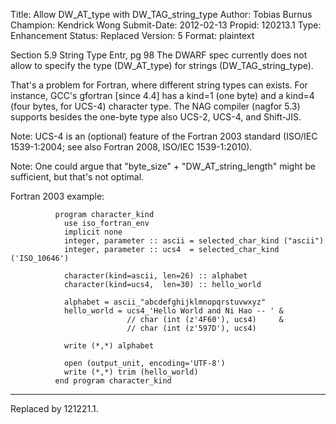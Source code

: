 Title:       Allow DW_AT_type with DW_TAG_string_type
Author:      Tobias Burnus
Champion:    Kendrick Wong
Submit-Date: 2012-02-13
Propid:      120213.1
Type:        Enhancement
Status:      Replaced
Version:     5
Format:      plaintext

Section 5.9 String Type Entr, pg 98
The DWARF spec currently does not allow to specify the type (DW_AT_type) for strings (DW_TAG_string_type).

That's a problem for Fortran, where different string types can exists. For instance, GCC's gfortran [since 4.4] has a kind=1 (one byte) and a kind=4 (four bytes, for UCS-4) character type. The NAG compiler (nagfor 5.3) supports besides the one-byte type also UCS-2, UCS-4, and Shift-JIS.

Note: UCS-4 is an (optional) feature of the Fortran 2003 standard (ISO/IEC 1539-1:2004; see also Fortran 2008, ISO/IEC 1539-1:2010).

Note: One could argue that "byte_size" + "DW_AT_string_length" might be sufficient, but that's not optimal.


Fortran 2003 example:

              program character_kind
                use iso_fortran_env
                implicit none
                integer, parameter :: ascii = selected_char_kind ("ascii")
                integer, parameter :: ucs4  = selected_char_kind ('ISO_10646')
              
                character(kind=ascii, len=26) :: alphabet
                character(kind=ucs4,  len=30) :: hello_world
              
                alphabet = ascii_"abcdefghijklmnopqrstuvwxyz"
                hello_world = ucs4_'Hello World and Ni Hao -- ' &
                              // char (int (z'4F60'), ucs4)     &
                              // char (int (z'597D'), ucs4)
              
                write (*,*) alphabet
              
                open (output_unit, encoding='UTF-8')
                write (*,*) trim (hello_world)
              end program character_kind

---

Replaced by 121221.1.
